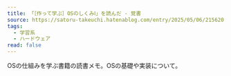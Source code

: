 ```yaml
---
title: 「［作って学ぶ］OSのしくみⅠ」を読んだ - 覚書
source: https://satoru-takeuchi.hatenablog.com/entry/2025/05/06/215620
tags:
  - 学習系
  - ハードウェア
read: false
---
```

OSの仕組みを学ぶ書籍の読書メモ。OSの基礎や実装について。